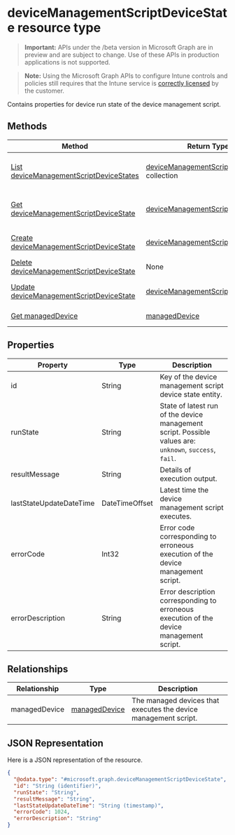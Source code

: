 ﻿# deviceManagementScriptDeviceState resource type

> **Important:** APIs under the /beta version in Microsoft Graph are in preview and are subject to change. Use of these APIs in production applications is not supported.

> **Note:** Using the Microsoft Graph APIs to configure Intune controls and policies still requires that the Intune service is [correctly licensed](https://go.microsoft.com/fwlink/?linkid=839381) by the customer.

Contains properties for device run state of the device management script.
## Methods
|Method|Return Type|Description|
|---|---|---|
|[List deviceManagementScriptDeviceStates](../api/intune_devices_devicemanagementscriptdevicestate_list.md)|[deviceManagementScriptDeviceState](../resources/intune_devices_devicemanagementscriptdevicestate.md) collection|List properties and relationships of the [deviceManagementScriptDeviceState](../resources/intune_devices_devicemanagementscriptdevicestate.md) objects.|
|[Get deviceManagementScriptDeviceState](../api/intune_devices_devicemanagementscriptdevicestate_get.md)|[deviceManagementScriptDeviceState](../resources/intune_devices_devicemanagementscriptdevicestate.md)|Read properties and relationships of the [deviceManagementScriptDeviceState](../resources/intune_devices_devicemanagementscriptdevicestate.md) object.|
|[Create deviceManagementScriptDeviceState](../api/intune_devices_devicemanagementscriptdevicestate_create.md)|[deviceManagementScriptDeviceState](../resources/intune_devices_devicemanagementscriptdevicestate.md)|Create a new [deviceManagementScriptDeviceState](../resources/intune_devices_devicemanagementscriptdevicestate.md) object.|
|[Delete deviceManagementScriptDeviceState](../api/intune_devices_devicemanagementscriptdevicestate_delete.md)|None|Deletes a [deviceManagementScriptDeviceState](../resources/intune_devices_devicemanagementscriptdevicestate.md).|
|[Update deviceManagementScriptDeviceState](../api/intune_devices_devicemanagementscriptdevicestate_update.md)|[deviceManagementScriptDeviceState](../resources/intune_devices_devicemanagementscriptdevicestate.md)|Update the properties of a [deviceManagementScriptDeviceState](../resources/intune_devices_devicemanagementscriptdevicestate.md) object.|
|[Get managedDevice](../api/intune_devices_manageddevice_get.md)|[managedDevice](../resources/intune_devices_manageddevice.md)|Read properties and relationships of the [managedDevice](../resources/intune_devices_manageddevice.md) object.|

## Properties
|Property|Type|Description|
|---|---|---|
|id|String|Key of the device management script device state entity.|
|runState|String|State of latest run of the device management script. Possible values are: `unknown`, `success`, `fail`.|
|resultMessage|String|Details of execution output.|
|lastStateUpdateDateTime|DateTimeOffset|Latest time the device management script executes.|
|errorCode|Int32|Error code corresponding to erroneous execution of the device management script.|
|errorDescription|String|Error description corresponding to erroneous execution of the device management script.|

## Relationships
|Relationship|Type|Description|
|---|---|---|
|managedDevice|[managedDevice](../resources/intune_devices_manageddevice.md)|The managed devices that executes the device management script.|

## JSON Representation
Here is a JSON representation of the resource.
<!-- {
  "blockType": "resource",
  "keyProperty": "id",
  "@odata.type": "microsoft.graph.deviceManagementScriptDeviceState"
}
-->
```json
{
  "@odata.type": "#microsoft.graph.deviceManagementScriptDeviceState",
  "id": "String (identifier)",
  "runState": "String",
  "resultMessage": "String",
  "lastStateUpdateDateTime": "String (timestamp)",
  "errorCode": 1024,
  "errorDescription": "String"
}
```



